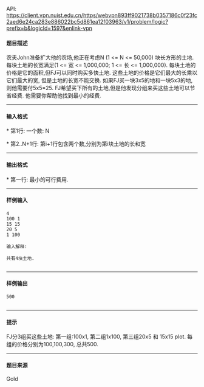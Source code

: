 API: https://client.vpn.nuist.edu.cn/https/webvpn893ff9021738b0357186c0f23fc2aed6e24ca283e886022bc5d861ea12f03963/v1/problem/logic?prefix=b&logicId=1597&enlink-vpn

#### 题目描述

农夫John准备扩大他的农场,他正在考虑N (1 <= N <= 50,000) 块长方形的土地. 每块土地的长宽满足(1 <= 宽 <= 1,000,000; 1 <= 长 <= 1,000,000). 每块土地的价格是它的面积,但FJ可以同时购买多快土地. 这些土地的价格是它们最大的长乘以它们最大的宽, 但是土地的长宽不能交换. 如果FJ买一块3x5的地和一块5x3的地,则他需要付5x5=25. FJ希望买下所有的土地,但是他发现分组来买这些土地可以节省经费. 他需要你帮助他找到最小的经费.

---

#### 输入格式

\* 第1行: 一个数: N

\* 第2..N+1行: 第i+1行包含两个数,分别为第i块土地的长和宽

---

#### 输出格式

\* 第一行: 最小的可行费用.

---

#### 样例输入
```
4
100 1
15 15
20 5
1 100

输入解释:

共有4块土地.


```

---

#### 样例输出
```
500


```

---

#### 提示

FJ分3组买这些土地: 第一组:100x1, 第二组1x100, 第三组20x5 和 15x15 plot. 每组的价格分别为100,100,300, 总共500.

---

#### 题目来源

Gold